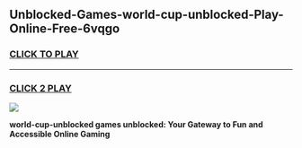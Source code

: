 
## Unblocked-Games-world-cup-unblocked-Play-Online-Free-6vqgo
<h3>
<a href="https://premium76.site?title=world-cup-unblocked&ref=26A">CLICK TO PLAY</a></h3>
<hr>

<h3>
<a href="https://premium76.site?title=world-cup-unblocked&ref=26A">CLICK 2 PLAY</a>
  
</h3>

<a href="https://premium76.site?title=world-cup-unblocked&ref=26A"><img src="https://clearcache.store/games.png"></a>


**world-cup-unblocked games unblocked: Your Gateway to Fun and Accessible Online Gaming**
